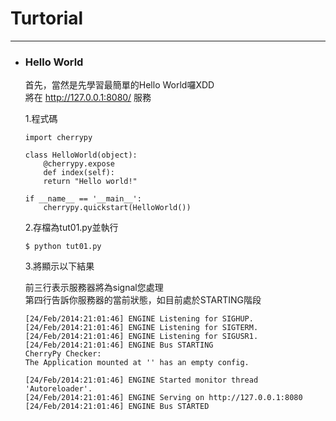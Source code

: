 # Turtorial
******
+ ### Hello World
	首先，當然是先學習最簡單的Hello World囉XDD  
	將在 http://127.0.0.1:8080/ 服務  
	
	1.程式碼
	```
	import cherrypy
	
	class HelloWorld(object):
	    @cherrypy.expose
	    def index(self):
		return "Hello world!"
		
	if __name__ == '__main__':
	    cherrypy.quickstart(HelloWorld())
	```
	2.存檔為tut01.py並執行
	```
	$ python tut01.py
	```
	3.將顯示以下結果  
	
	前三行表示服務器將為signal您處理  
	第四行告訴你服務器的當前狀態，如目前處於STARTING階段  
	
	```
	[24/Feb/2014:21:01:46] ENGINE Listening for SIGHUP.
	[24/Feb/2014:21:01:46] ENGINE Listening for SIGTERM.
	[24/Feb/2014:21:01:46] ENGINE Listening for SIGUSR1.
	[24/Feb/2014:21:01:46] ENGINE Bus STARTING
	CherryPy Checker:
	The Application mounted at '' has an empty config.

	[24/Feb/2014:21:01:46] ENGINE Started monitor thread 'Autoreloader'.
	[24/Feb/2014:21:01:46] ENGINE Serving on http://127.0.0.1:8080
	[24/Feb/2014:21:01:46] ENGINE Bus STARTED
	```
